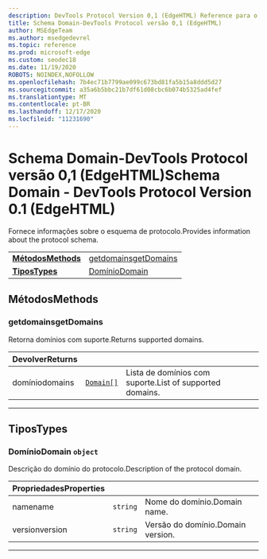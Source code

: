```yaml
---
description: DevTools Protocol Version 0,1 (EdgeHTML) Reference para o domínio do esquema. Fornece informações sobre o esquema de protocolo.
title: Schema Domain-DevTools Protocol versão 0,1 (EdgeHTML)
author: MSEdgeTeam
ms.author: msedgedevrel
ms.topic: reference
ms.prod: microsoft-edge
ms.custom: seodec18
ms.date: 11/19/2020
ROBOTS: NOINDEX,NOFOLLOW
ms.openlocfilehash: 7b4ec71b7799ae099c673bd81fa5b15a8ddd5d27
ms.sourcegitcommit: a35a6b5bbc21b7df61d08cbc6b074b5325ad4fef
ms.translationtype: MT
ms.contentlocale: pt-BR
ms.lasthandoff: 12/17/2020
ms.locfileid: "11231690"
---
```

# <span data-ttu-id="7ee01-104">Schema Domain-DevTools Protocol versão 0,1 (EdgeHTML)</span><span class="sxs-lookup"><span data-stu-id="7ee01-104">Schema Domain - DevTools Protocol Version 0.1 (EdgeHTML)</span></span>  

<span data-ttu-id="7ee01-105">Fornece informações sobre o esquema de protocolo.</span><span class="sxs-lookup"><span data-stu-id="7ee01-105">Provides information about the protocol schema.</span></span>

| | |
|-|-|
| [**<span data-ttu-id="7ee01-106">Métodos</span><span class="sxs-lookup"><span data-stu-id="7ee01-106">Methods</span></span>**](#methods) | [<span data-ttu-id="7ee01-107">getdomains</span><span class="sxs-lookup"><span data-stu-id="7ee01-107">getDomains</span></span>](#getdomains) |
| [**<span data-ttu-id="7ee01-108">Tipos</span><span class="sxs-lookup"><span data-stu-id="7ee01-108">Types</span></span>**](#types) | [<span data-ttu-id="7ee01-109">Domínio</span><span class="sxs-lookup"><span data-stu-id="7ee01-109">Domain</span></span>](#domain) |
## <span data-ttu-id="7ee01-110">Métodos</span><span class="sxs-lookup"><span data-stu-id="7ee01-110">Methods</span></span>

### <span data-ttu-id="7ee01-111">getdomains</span><span class="sxs-lookup"><span data-stu-id="7ee01-111">getDomains</span></span>
<span data-ttu-id="7ee01-112">Retorna domínios com suporte.</span><span class="sxs-lookup"><span data-stu-id="7ee01-112">Returns supported domains.</span></span>

<table>
    <thead>
        <tr>
            <th><span data-ttu-id="7ee01-113">Devolver</span><span class="sxs-lookup"><span data-stu-id="7ee01-113">Returns</span></span></th>
            <th></th>
            <th></th>
        </tr>
    </thead>
    <tbody>
        <tr>
            <td><span data-ttu-id="7ee01-114">domínio</span><span class="sxs-lookup"><span data-stu-id="7ee01-114">domains</span></span></td>
            <td><a href="#domain"><code class="flyout">Domain[]</code></a></td>
            <td><span data-ttu-id="7ee01-115">Lista de domínios com suporte.</span><span class="sxs-lookup"><span data-stu-id="7ee01-115">List of supported domains.</span></span></td>
        </tr>
    </tbody>
</table>

---

## <span data-ttu-id="7ee01-116">Tipos</span><span class="sxs-lookup"><span data-stu-id="7ee01-116">Types</span></span>

### <a name="domain"></a> <span data-ttu-id="7ee01-117">Domínio</span><span class="sxs-lookup"><span data-stu-id="7ee01-117">Domain</span></span> `object`

<span data-ttu-id="7ee01-118">Descrição do domínio do protocolo.</span><span class="sxs-lookup"><span data-stu-id="7ee01-118">Description of the protocol domain.</span></span>

<table>
    <thead>
        <tr>
            <th><span data-ttu-id="7ee01-119">Propriedades</span><span class="sxs-lookup"><span data-stu-id="7ee01-119">Properties</span></span></th>
            <th></th>
            <th></th>
        </tr>
    </thead>
    <tbody>
        <tr>
            <td><span data-ttu-id="7ee01-120">name</span><span class="sxs-lookup"><span data-stu-id="7ee01-120">name</span></span></td>
            <td><code class="flyout">string</code></td>
            <td><span data-ttu-id="7ee01-121">Nome do domínio.</span><span class="sxs-lookup"><span data-stu-id="7ee01-121">Domain name.</span></span></td>
        </tr>
        <tr>
            <td><span data-ttu-id="7ee01-122">version</span><span class="sxs-lookup"><span data-stu-id="7ee01-122">version</span></span></td>
            <td><code class="flyout">string</code></td>
            <td><span data-ttu-id="7ee01-123">Versão do domínio.</span><span class="sxs-lookup"><span data-stu-id="7ee01-123">Domain version.</span></span></td>
        </tr>
    </tbody>
</table>

---
